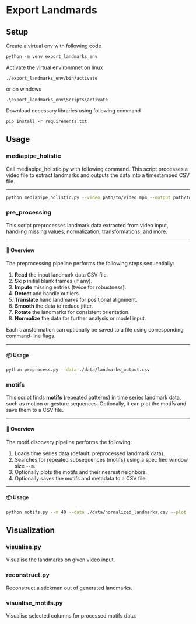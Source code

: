 # Export Landmards



## Setup

Create a virtual env with following code
```
python -m venv export_landmarks_env
```

Activate the virtual environmnet on linux

```
./export_landmarks_env/bin/activate
```

or on windows

```
.\export_landmarks_env\Scripts\activate
```

Download necessary libraries using following command
```
pip install -r requirements.txt
```

## Usage

### mediapipe_holistic
Call mediapipe_holistic.py with following command.
This script processes a video file to extract landmarks and outputs the data into a timestamped CSV file.

---
```bash
python mediapipe_holistic.py --video path/to/video.mp4 --output path/to/output.csv
```

### pre_processing
This script preprocesses landmark data extracted from video input, handling missing values, normalization, transformations, and more.

---

#### 🚀 Overview

The preprocessing pipeline performs the following steps sequentially:

1. **Read** the input landmark data CSV file.
2. **Skip** initial blank frames (if any).
3. **Impute** missing entries (twice for robustness).
4. **Detect** and handle outliers.
5. **Translate** hand landmarks for positional alignment.
6. **Smooth** the data to reduce jitter.
7. **Rotate** the landmarks for consistent orientation.
8. **Normalize** the data for further analysis or model input.

Each transformation can optionally be saved to a file using corresponding command-line flags.

---

#### 📦 Usage

```bash
python preprocess.py --data ./data/landmarks_output.csv 
```
### motifs

This script finds **motifs** (repeated patterns) in time series landmark data, such as motion or gesture sequences. Optionally, it can plot the motifs and save them to a CSV file.

---

#### 🚀 Overview

The motif discovery pipeline performs the following:

1. Loads time series data (default: preprocessed landmark data).
2. Searches for repeated subsequences (motifs) using a specified window size `--m`.
3. Optionally plots the motifs and their nearest neighbors.
4. Optionally saves the motifs and metadata to a CSV file.

---

#### 📦 Usage

```bash
python motifs.py --m 40 --data ./data/normalized_landmarks.csv --plot --save ./output/motifs.csv
```

## Visualization
### visualise.py
Visualise the landmarks on given video input.

### reconstruct.py
Reconstruct a stickman out of generated landmarks.

### visualise_motifs.py
Visualise selected columns for processed motifs data.
